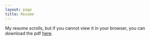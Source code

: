 ```yaml
---
layout: page
title: Resume
---
```


My resume scrolls, but if you cannot view it in your browser, you can download the pdf <a href="../pdf/resume.pdf">here</a>. 

<div>
    <object data="../pdf/resume.pdf" width="50%" height="1000" type='application/pdf'></object>
<div/>